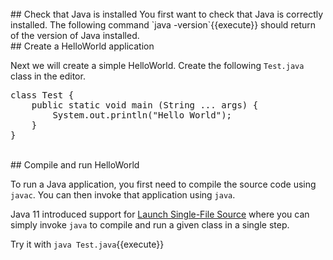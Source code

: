 
<br/>
## Check that Java is installed
You first want to check that Java is correctly installed. The following command `java -version`{{execute}} should return of the version of Java installed.

<br/>
## Create a HelloWorld application


Next we will create a simple HelloWorld. 
Create the following `Test.java` class in the editor.


<pre class="file" data-filename="Test.java" data-target="replace">class Test {
	public static void main (String ... args) {
		System.out.println("Hello World");
	}
}
</pre>


<br/>
## Compile and run HelloWorld

To run a Java application, you first need to compile the source code using `javac`. You can then invoke that application using `java`.


Java 11 introduced support for [Launch Single-File Source](https://openjdk.java.net/jeps/330) where you can simply invoke `java` to compile and run a given class in a single step.

Try it with `java Test.java`{{execute}}

